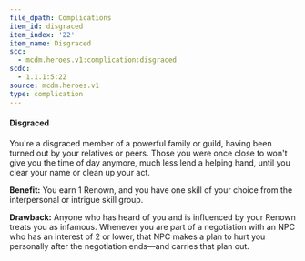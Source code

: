 ```yaml
---
file_dpath: Complications
item_id: disgraced
item_index: '22'
item_name: Disgraced
scc:
  - mcdm.heroes.v1:complication:disgraced
scdc:
  - 1.1.1:5:22
source: mcdm.heroes.v1
type: complication
---
```


#### Disgraced

You're a disgraced member of a powerful family or guild, having been turned out by your relatives or peers. Those you were once close to won't give you the time of day anymore, much less lend a helping hand, until you clear your name or clean up your act.

**Benefit:** You earn 1 Renown, and you have one skill of your choice from the interpersonal or intrigue skill group.

**Drawback:** Anyone who has heard of you and is influenced by your Renown treats you as infamous. Whenever you are part of a negotiation with an NPC who has an interest of 2 or lower, that NPC makes a plan to hurt you personally after the negotiation ends—and carries that plan out.
